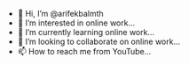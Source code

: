 - 👋 Hi, I’m @arifekbalmth
- 👀 I’m interested in online work...
- 🌱 I’m currently learning online work...
- 💞️ I’m looking to collaborate on online work...
- 📫 How to reach me from YouTube...

<!---
arifekbalmth/arifekbalmth is a ✨ special ✨ repository because its `README.md` (this file) appears on your GitHub profile.
You can click the Preview link to take a look at your changes.
--->
